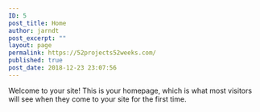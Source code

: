 ```yaml
---
ID: 5
post_title: Home
author: jarndt
post_excerpt: ""
layout: page
permalink: https://52projects52weeks.com/
published: true
post_date: 2018-12-23 23:07:56
---
```

Welcome to your site! This is your homepage, which is what most visitors will see when they come to your site for the first time.